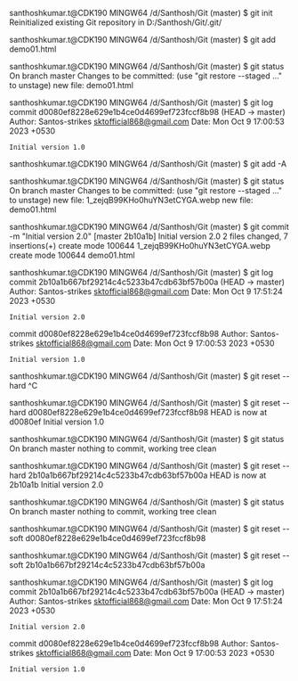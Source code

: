 santhoshkumar.t@CDK190 MINGW64 /d/Santhosh/Git (master)
$ git init
Reinitialized existing Git repository in D:/Santhosh/Git/.git/

santhoshkumar.t@CDK190 MINGW64 /d/Santhosh/Git (master)
$ git add demo01.html

santhoshkumar.t@CDK190 MINGW64 /d/Santhosh/Git (master)
$ git status
On branch master
Changes to be committed:
  (use "git restore --staged <file>..." to unstage)
        new file:   demo01.html


santhoshkumar.t@CDK190 MINGW64 /d/Santhosh/Git (master)
$ git log
commit d0080ef8228e629e1b4ce0d4699ef723fccf8b98 (HEAD -> master)
Author: Santos-strikes <sktofficial868@gmail.com>
Date:   Mon Oct 9 17:00:53 2023 +0530

    Initial version 1.0

santhoshkumar.t@CDK190 MINGW64 /d/Santhosh/Git (master)
$ git add -A

santhoshkumar.t@CDK190 MINGW64 /d/Santhosh/Git (master)
$ git status
On branch master
Changes to be committed:
  (use "git restore --staged <file>..." to unstage)
        new file:   1_zejqB99KHo0huYN3etCYGA.webp
        new file:   demo01.html


santhoshkumar.t@CDK190 MINGW64 /d/Santhosh/Git (master)
$ git commit -m "Initial version 2.0"
[master 2b10a1b] Initial version 2.0
 2 files changed, 7 insertions(+)
 create mode 100644 1_zejqB99KHo0huYN3etCYGA.webp
 create mode 100644 demo01.html

santhoshkumar.t@CDK190 MINGW64 /d/Santhosh/Git (master)
$ git log
commit 2b10a1b667bf29214c4c5233b47cdb63bf57b00a (HEAD -> master)
Author: Santos-strikes <sktofficial868@gmail.com>
Date:   Mon Oct 9 17:51:24 2023 +0530

    Initial version 2.0

commit d0080ef8228e629e1b4ce0d4699ef723fccf8b98
Author: Santos-strikes <sktofficial868@gmail.com>
Date:   Mon Oct 9 17:00:53 2023 +0530

    Initial version 1.0

santhoshkumar.t@CDK190 MINGW64 /d/Santhosh/Git (master)
$ git reset --hard ^C

santhoshkumar.t@CDK190 MINGW64 /d/Santhosh/Git (master)
$ git reset --hard d0080ef8228e629e1b4ce0d4699ef723fccf8b98
HEAD is now at d0080ef Initial version 1.0

santhoshkumar.t@CDK190 MINGW64 /d/Santhosh/Git (master)
$ git status
On branch master
nothing to commit, working tree clean

santhoshkumar.t@CDK190 MINGW64 /d/Santhosh/Git (master)
$ git reset --hard 2b10a1b667bf29214c4c5233b47cdb63bf57b00a
HEAD is now at 2b10a1b Initial version 2.0

santhoshkumar.t@CDK190 MINGW64 /d/Santhosh/Git (master)
$ git status
On branch master
nothing to commit, working tree clean

santhoshkumar.t@CDK190 MINGW64 /d/Santhosh/Git (master)
$ git reset --soft d0080ef8228e629e1b4ce0d4699ef723fccf8b98

santhoshkumar.t@CDK190 MINGW64 /d/Santhosh/Git (master)
$ git reset --soft 2b10a1b667bf29214c4c5233b47cdb63bf57b00a

santhoshkumar.t@CDK190 MINGW64 /d/Santhosh/Git (master)
$ git log
commit 2b10a1b667bf29214c4c5233b47cdb63bf57b00a (HEAD -> master)
Author: Santos-strikes <sktofficial868@gmail.com>
Date:   Mon Oct 9 17:51:24 2023 +0530

    Initial version 2.0

commit d0080ef8228e629e1b4ce0d4699ef723fccf8b98
Author: Santos-strikes <sktofficial868@gmail.com>
Date:   Mon Oct 9 17:00:53 2023 +0530

    Initial version 1.0
